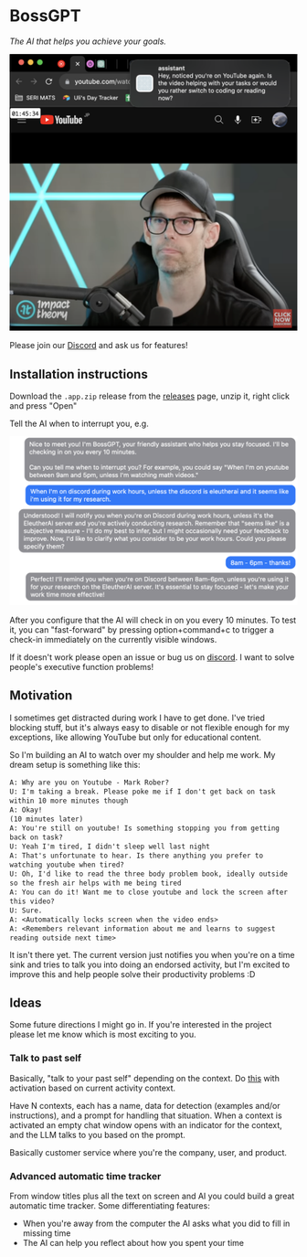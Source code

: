 # BossGPT

_The AI that helps you achieve your goals._

![Example of the user being interrupted with a notification during a YouTube video](images/example1.png)

Please join our [Discord](https://discord.gg/JQnNyAZeFk) and ask us for features!

## Installation instructions

Download the `.app.zip` release from the [releases](https://github.com/UlisseMini/bossgpt/releases) page, unzip it, right click and press "Open"

Tell the AI when to interrupt you, e.g.

![Example setup conversation where user asks to be interrupted when on discord during work hours, except for EleutherAI which is necessary for research](images/setup1.png)

After you configure that the AI will check in on you every 10 minutes. To test it, you can "fast-forward" by pressing option+command+c to trigger a check-in immediately on the currently visible windows.

If it doesn't work please open an issue or bug us on [discord](https://discord.gg/JQnNyAZeFk). I want to solve people's executive function problems!

## Motivation

I sometimes get distracted during work I have to get done. I've tried blocking stuff, but it's always easy to disable or not flexible enough for my exceptions, like allowing YouTube but only for educational content.

So I'm building an AI to watch over my shoulder and help me work. My dream setup is something like this:

```
A: Why are you on Youtube - Mark Rober?
U: I'm taking a break. Please poke me if I don't get back on task within 10 more minutes though
A: Okay!
(10 minutes later)
A: You're still on youtube! Is something stopping you from getting back on task?
U: Yeah I'm tired, I didn't sleep well last night
A: That's unfortunate to hear. Is there anything you prefer to watching youtube when tired?
U: Oh, I'd like to read the three body problem book, ideally outside so the fresh air helps with me being tired
A: You can do it! Want me to close youtube and lock the screen after this video?
U: Sure.
A: <Automatically locks screen when the video ends>
A: <Remembers relevant information about me and learns to suggest reading outside next time>
```

It isn't there yet. The current version just notifies you when you're on a time sink and tries to talk you into doing an endorsed activity, but I'm excited to improve this and help people solve their productivity problems :D

## Ideas

Some future directions I might go in. If you're interested in the project please let me know which is most exciting to you.

### Talk to past self

Basically, "talk to your past self" depending on the context. Do [this](https://platform.openai.com/docs/guides/gpt-best-practices/strategy-split-complex-tasks-into-simpler-subtasks) with activation based on current activity context.

Have N contexts, each has a name, data for detection (examples and/or instructions), and a prompt for handling that situation. When a context is activated an empty chat window opens with an indicator for the context, and the LLM talks to you based on the prompt.

Basically customer service where you're the company, user, and product.

### Advanced automatic time tracker

From window titles plus all the text on screen and AI you could build a great automatic time tracker. Some differentiating features:

- When you're away from the computer the AI asks what you did to fill in missing time
- The AI can help you reflect about how you spent your time
